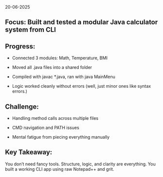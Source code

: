 20-06-2025

## Focus: Built and tested a modular Java calculator system from CLI

## Progress:

* Connected 3 modules: Math, Temperature, BMI

* Moved all .java files into a shared folder

* Compiled with javac *.java, ran with java MainMenu

* Logic worked cleanly without errors (well, just minor ones like syntax errors.)

## Challenge:

* Handling method calls across multiple files

* CMD navigation and PATH issues

* Mental fatigue from piecing everything manually

## Key Takeaway:
You don’t need fancy tools. Structure, logic, and clarity are everything. You built a working CLI app using raw Notepad++ and grit.


